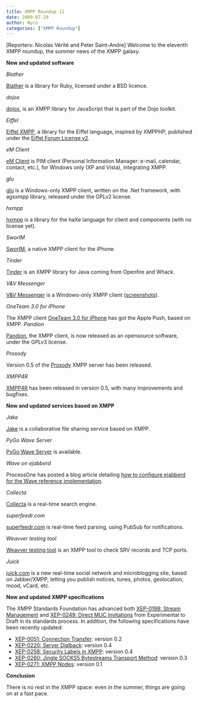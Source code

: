 ```yaml
---
title: XMPP Roundup 11
date: 2009-07-29
author: Nyco
categories: ["XMPP Roundup"]
---
```


[Reporters: Nicolas Vérité and Peter Saint-Andre]
Welcome to the eleventh XMPP roundup, the summer news of the XMPP galaxy.

**New and updated software**

*Blather*

[](http://github.com/julien51/babylon/tree/master)[Blather](http://github.com/sprsquish/blather/tree/master) is a library for Ruby, licensed under a BSD licence.

*dojox*

[dojox](http://api.dojotoolkit.org/jsdoc/1.3/dojox.xmpp), is an XMPP library for JavaScript that is part of the Dojo toolkit.

*Eiffel*

[Eiffel XMPP](http://bricabrac.origo.ethz.ch/wiki/Eiffel_XMPP), a library for the Eiffel language, inspired by XMPPHP, published under the [Eiffel Forum License v2](http://www.eiffel.com/licensing/forum.txt).

*eM Client*

[eM Client](http://www.emclient.com/) is PIM client (Personal Information Manager: e-mail, calendar, contact, etc.), for Windows only (XP and Vista), integrating XMPP.

*glu*

[glu](http://code.google.com/p/glu/) is a Windows-only XMPP client, written on the .Net framework, with agsxmpp library, released under the GPLv2 license.

*hxmpp*

[hxmpp](http://hxmpp.disktree.net/) is a library for the haXe language for client and components (with no license yet).

*SworIM*

[SworIM](http://sworim.blogspot.com/), a native XMPP client for the iPhone.

*Tinder*

[Tinder](http://www.igniterealtime.org/community/blogs/ignite/2009/06/22/introducing-tinder-an-xmpp-object-implementation-library) is an XMPP library for Java coming from Openfire and Whack.

*V&V Messenger*

[V&V Messenger](http://www.altertech.net/products/vv-messenger) is a Windows-only XMPP client ([screenshots](http://www.altertech.net/products/vv-messenger/screenshots/)).

*OneTeam 3.0 for iPhone*

The XMPP client [OneTeam 3.0 for iPhone](http://www.process-one.net/en/blogs/article/oneteam_3.0_for_iphone/) has got the Apple Push, based on XMPP.
*Pandion*

[Pandion](http://blog.pandion.be/2009/07/pandion-goes-open-source.html), the XMPP client, is now released as an opensource software, under the GPLv3 license.

*Prosody*

Version 0.5 of the [Prosody](http://blog.prosody.im/prosody-0-5-0-released/) XMPP server has been released.

*XMPP4R*

[XMPP4R](http://home.gna.org/xmpp4r/) has been released in version 0.5, with many improvements and bugfixes.

**New and updated services based on XMPP**

*Jake*

[Jake](http://jakeapp.com/) is a collaborative file sharing service based on XMPP.

*PyGo Wave Server*

[PyGo Wave Server](http://wavety.com/pygo-wave-server/) is available.

*Wave on ejabberd*

ProcessOne has posted a blog article detailing [how to configure ejabberd for the Wave reference implementation](http://www.process-one.net/en/blogs/article/using_google_wave_reference_implementation_with_ejabberd/).

*Collecta*

[Collecta](http://collecta.com/) is a real-time search engine.

*superfeedr.com*

[superfeedr.com](http://superfeedr.com/) is real-time feed parsing, using PubSub for notifications.

*Weavver testing tool*

[Weavver testing tool](http://www.weavver.com/Company/Services/XMPP/Tests/) is an XMPP tool to check SRV records and TCP ports.

*Juick*

[juick.com](http://juick.com/) is a new real-time social network and microblogging site, based on Jabber/XMPP, letting you publish notices, tunes, photos, geolocation, mood, vCard, etc.

**New and updated XMPP specifications**

The XMPP Standards Foundation has advanced both [XEP-0198: Stream Management](https://xmpp.org/extensions/xep-0198.html) and [XEP-0249: Direct MUC Invitations](https://xmpp.org/extensions/xep-0249.html) from Experimental to Draft in its standards process. In addition, the following specifications have been recently updated:

-   [XEP-0051: Connection Transfer](https://xmpp.org/extensions/xep-0051.html): version 0.2
-   [XEP-0220: Server Dialback](https://xmpp.org/extensions/xep-0220.html): version 0.4
-   [XEP-0258: Security Labels in XMPP](https://xmpp.org/extensions/xep-0258.html): version 0.4
-   [XEP-0260: Jingle SOCKS5 Bytestreams Transport Method](https://xmpp.org/extensions/xep-0260.html): version 0.3
-   [XEP-0271: XMPP Nodes](https://xmpp.org/extensions/xep-0271.html): version 0.1

**Conclusion**

There is no rest in the XMPP space: even in the summer, things are going on at a fast pace.

